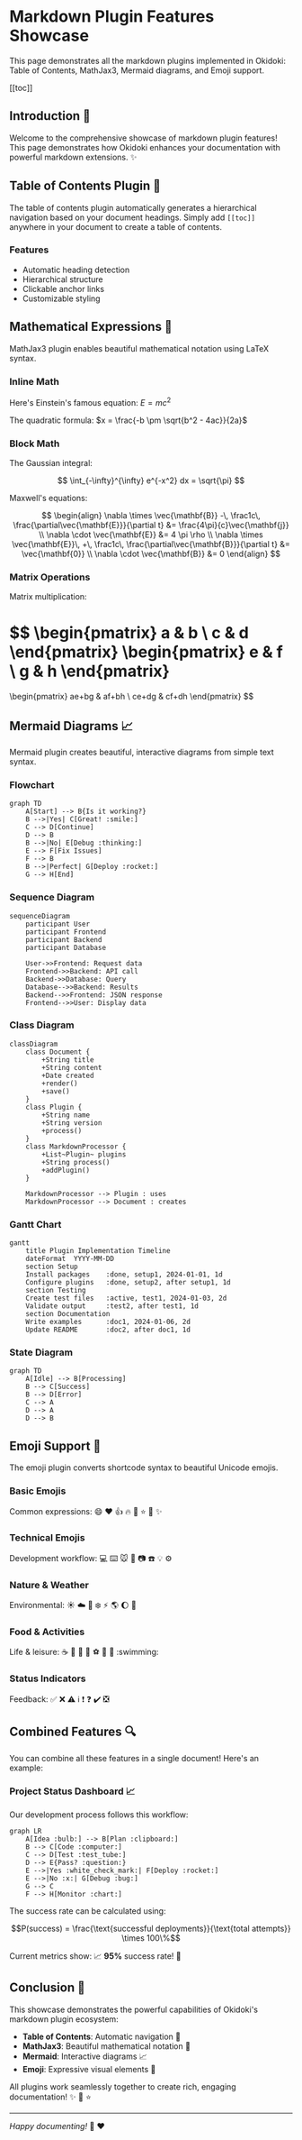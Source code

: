 # Markdown Plugin Features Showcase

This page demonstrates all the markdown plugins implemented in Okidoki: Table of Contents, MathJax3, Mermaid diagrams, and Emoji support.

[[toc]]

## Introduction :wave:

Welcome to the comprehensive showcase of markdown plugin features! This page demonstrates how Okidoki enhances your documentation with powerful markdown extensions. :sparkles:

## Table of Contents Plugin :bookmark_tabs:

The table of contents plugin automatically generates a hierarchical navigation based on your document headings. Simply add `[[toc]]` anywhere in your document to create a table of contents.

### Features
- Automatic heading detection
- Hierarchical structure
- Clickable anchor links
- Customizable styling

## Mathematical Expressions :abacus:

MathJax3 plugin enables beautiful mathematical notation using LaTeX syntax.

### Inline Math

Here's Einstein's famous equation: $E = mc^2$

The quadratic formula: $x = \frac{-b \pm \sqrt{b^2 - 4ac}}{2a}$

### Block Math

The Gaussian integral:

$$
\int_{-\infty}^{\infty} e^{-x^2} dx = \sqrt{\pi}
$$

Maxwell's equations:

$$
\begin{align}
\nabla \times \vec{\mathbf{B}} -\, \frac1c\, \frac{\partial\vec{\mathbf{E}}}{\partial t} &= \frac{4\pi}{c}\vec{\mathbf{j}} \\
\nabla \cdot \vec{\mathbf{E}} &= 4 \pi \rho \\
\nabla \times \vec{\mathbf{E}}\, +\, \frac1c\, \frac{\partial\vec{\mathbf{B}}}{\partial t} &= \vec{\mathbf{0}} \\
\nabla \cdot \vec{\mathbf{B}} &= 0
\end{align}
$$

### Matrix Operations

Matrix multiplication:

$$
\begin{pmatrix}
a & b \\
c & d
\end{pmatrix}
\begin{pmatrix}
e & f \\
g & h
\end{pmatrix}
=
\begin{pmatrix}
ae+bg & af+bh \\
ce+dg & cf+dh
\end{pmatrix}
$$

## Mermaid Diagrams :chart_with_upwards_trend:

Mermaid plugin creates beautiful, interactive diagrams from simple text syntax.

### Flowchart

```mermaid
graph TD
    A[Start] --> B{Is it working?}
    B -->|Yes| C[Great! :smile:]
    C --> D[Continue]
    D --> B
    B -->|No| E[Debug :thinking:]
    E --> F[Fix Issues]
    F --> B
    B -->|Perfect| G[Deploy :rocket:]
    G --> H[End]
```

### Sequence Diagram

```mermaid
sequenceDiagram
    participant User
    participant Frontend
    participant Backend
    participant Database
    
    User->>Frontend: Request data
    Frontend->>Backend: API call
    Backend->>Database: Query
    Database-->>Backend: Results
    Backend-->>Frontend: JSON response
    Frontend-->>User: Display data
```

### Class Diagram

```mermaid
classDiagram
    class Document {
        +String title
        +String content
        +Date created
        +render()
        +save()
    }
    class Plugin {
        +String name
        +String version
        +process()
    }
    class MarkdownProcessor {
        +List~Plugin~ plugins
        +String process()
        +addPlugin()
    }
    
    MarkdownProcessor --> Plugin : uses
    MarkdownProcessor --> Document : creates
```

### Gantt Chart

```mermaid
gantt
    title Plugin Implementation Timeline
    dateFormat  YYYY-MM-DD
    section Setup
    Install packages    :done, setup1, 2024-01-01, 1d
    Configure plugins   :done, setup2, after setup1, 1d
    section Testing
    Create test files   :active, test1, 2024-01-03, 2d
    Validate output     :test2, after test1, 1d
    section Documentation
    Write examples      :doc1, 2024-01-06, 2d
    Update README       :doc2, after doc1, 1d
```

### State Diagram

```mermaid
graph TD
    A[Idle] --> B[Processing]
    B --> C[Success]
    B --> D[Error]
    C --> A
    D --> A
    D --> B
```

## Emoji Support :art:

The emoji plugin converts shortcode syntax to beautiful Unicode emojis.

### Basic Emojis

Common expressions: :smile: :heart: :thumbsup: :fire: :rocket: :star: :tada: :sparkles:

### Technical Emojis

Development workflow: :computer: :keyboard: :mouse: :floppy_disk: :camera: :telephone: :bulb: :gear:

### Nature & Weather

Environmental: :sunny: :cloud: :rainbow: :snowflake: :zap: :earth_americas: :moon: :star2:

### Food & Activities

Life & leisure: :coffee: :cake: :pizza: :beer: :soccer: :basketball: :tennis: :swimming:

### Status Indicators

Feedback: :white_check_mark: :x: :warning: :information_source: :exclamation: :question: :heavy_check_mark: :negative_squared_cross_mark:

## Combined Features :mag:

You can combine all these features in a single document! Here's an example:

### Project Status Dashboard :chart_with_upwards_trend:

Our development process follows this workflow:

```mermaid
graph LR
    A[Idea :bulb:] --> B[Plan :clipboard:]
    B --> C[Code :computer:]
    C --> D[Test :test_tube:]
    D --> E{Pass? :question:}
    E -->|Yes :white_check_mark:| F[Deploy :rocket:]
    E -->|No :x:| G[Debug :bug:]
    G --> C
    F --> H[Monitor :chart:]
```

The success rate can be calculated using:

$$P(success) = \frac{\text{successful deployments}}{\text{total attempts}} \times 100\%$$

Current metrics show: :chart_with_upwards_trend: **95%** success rate! :tada:

## Conclusion :checkered_flag:

This showcase demonstrates the powerful capabilities of Okidoki's markdown plugin ecosystem:

- **Table of Contents**: Automatic navigation :bookmark_tabs:
- **MathJax3**: Beautiful mathematical notation :abacus:
- **Mermaid**: Interactive diagrams :chart_with_upwards_trend:
- **Emoji**: Expressive visual elements :art:

All plugins work seamlessly together to create rich, engaging documentation! :sparkles: :rocket: :star:

---

*Happy documenting!* :wave: :heart:
